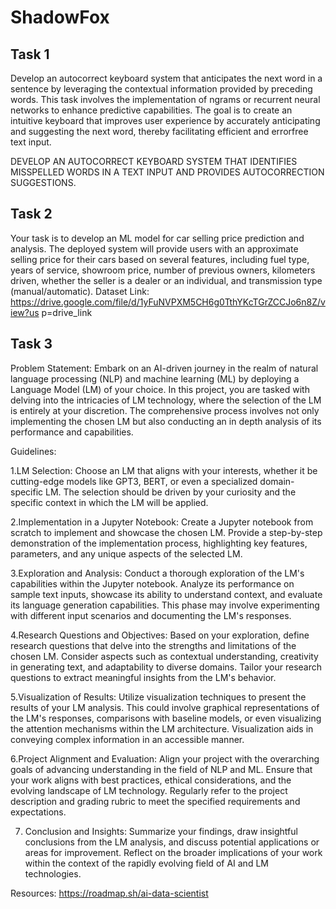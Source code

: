 # ShadowFox

## Task 1
Develop an autocorrect keyboard system that anticipates the next word in a sentence by leveraging the contextual information provided by preceding words. This task involves the implementation of ngrams or recurrent neural networks to enhance predictive capabilities. The goal is to create an intuitive keyboard that improves user experience by accurately anticipating and suggesting the next word, thereby facilitating efficient and errorfree text input.

DEVELOP AN AUTOCORRECT KEYBOARD SYSTEM THAT IDENTIFIES MISSPELLED WORDS IN A TEXT INPUT AND PROVIDES AUTOCORRECTION SUGGESTIONS.


## Task 2
Your task is to develop an ML model for car selling price prediction and analysis. The deployed system will provide users with an approximate selling price for their cars based on several features, including fuel type, years of service, showroom price, number of previous owners, kilometers driven, whether the seller is a dealer or an individual, and transmission type (manual/automatic).
Dataset Link:
https://drive.google.com/file/d/1yFuNVPXM5CH6g0TthYKcTGrZCCJo6n8Z/view?us p=drive_link


## Task 3
Problem Statement: Embark on an AI-driven journey in the realm of natural language processing (NLP) and machine learning (ML) by deploying a Language Model (LM) of your choice. In this project, you are tasked with delving into the intricacies of LM technology, where the selection of the LM is entirely at your discretion. The comprehensive process involves not only implementing the chosen LM but also conducting an in depth analysis of its performance and capabilities.

Guidelines:

1.LM Selection: Choose an LM that aligns with your interests, whether it be cutting-edge models like GPT3, BERT, or even a specialized domain-specific LM. The selection should be driven by your curiosity and the specific context in which the LM will be applied.

2.Implementation in a Jupyter Notebook: Create a Jupyter notebook from scratch to implement and showcase the chosen LM. Provide a step-by-step demonstration of the implementation process, highlighting key features, parameters, and any unique aspects of the selected LM.

3.Exploration and Analysis: Conduct a thorough exploration of the LM's capabilities within the Jupyter notebook. Analyze its performance on sample text inputs, showcase its ability to understand context, and evaluate its language generation capabilities. This phase may involve experimenting with different input scenarios and documenting the LM's responses.

4.Research Questions and Objectives: Based on your exploration, define research questions that delve into the strengths and limitations of the chosen LM. Consider aspects such as contextual understanding, creativity in generating text, and adaptability to diverse domains. Tailor your research questions to extract meaningful insights from the LM's behavior.

5.Visualization of Results: Utilize visualization techniques to present the results of your LM analysis. This could involve graphical representations of the LM's responses, comparisons with baseline models, or even visualizing the attention mechanisms within the LM architecture. Visualization aids in conveying complex information in an accessible manner.

6.Project Alignment and Evaluation: Align your project with the overarching goals of advancing understanding in the field of NLP and ML. Ensure that your work aligns with best practices, ethical considerations, and the evolving landscape of LM technology. Regularly refer to the project description and grading rubric to meet the specified requirements and expectations.

7. Conclusion and Insights: Summarize your findings, draw insightful conclusions from the LM analysis, and discuss potential applications or areas for improvement. Reflect on the broader implications of your work within the context of the rapidly evolving field of AI and LM technologies.

Resources: https://roadmap.sh/ai-data-scientist

